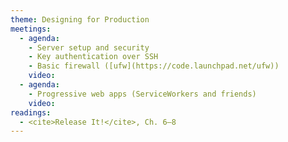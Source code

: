 ```yaml
---
theme: Designing for Production
meetings:
  - agenda:
    - Server setup and security
    - Key authentication over SSH
    - Basic firewall ([ufw](https://code.launchpad.net/ufw))
    video:
  - agenda:
    - Progressive web apps (ServiceWorkers and friends)
    video:
readings:
  - <cite>Release It!</cite>, Ch. 6–8
---
```

